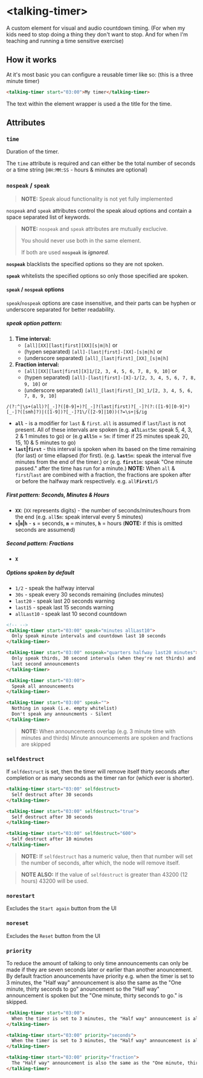 # &lt;talking-timer&gt;

A custom element for visual and audio countdown timing. (For when my kids need to stop doing a thing they don't want to stop. And for when I'm teaching and running a time sensitive exercise)

## How it works

At it's most basic you can configure a reusable timer like so: (this is a three minute timer)
``` html
<talking-timer start="03:00">My timer</talking-timer>
```

The text within the element wrapper is used a the title for the time.

## Attributes

### `time`

Duration of the timer.

The `time` attribute is required and can either be the total number of seconds or a time string (`HH:MM:SS` - hours & minutes are optional)

### `nospeak` / `speak`

> __NOTE:__ Speak aloud functionality is not yet fully implemented

`nospeak` and `speak` attributes control the speak aloud options and contain a space separated list of keywords.

> __NOTE:__ `nospeak` and `speak` attributes are mutually exclucive.
> 
> You should never use both in the same element.
> 
> If both are used __`nospeak` is *ignored*__.

__`nospeak`__ blacklists the specified options so they are not spoken.

__`speak`__ whitelists the specified options so only those specified are spoken.

#### `speak` / `nospeak` options

`speak`/`nospeak` options are case insensitive, and their parts can be hyphen or underscore separated for better readability.

##### speak option pattern:

1. __Time interval:__
   * `[all][XX][last|first][XX][s|m|h]` or
   * (hypen separated) `[all]-[last|first]-[XX]-[s|m|h]` or
   * (underscore separated) `[all]_[last|first]_[XX]_[s|m|h]`
2. __Fraction interval:__
   * `[all][XX][last|first][X]1/[2, 3, 4, 5, 6, 7, 8, 9, 10]` or
   * (hypen separated) `[all]-[last|first]-[X]-1/[2, 3, 4, 5, 6, 7, 8, 9, 10]` or
   * (underscore separated) `[all]_[last|first]_[X]_1/[2, 3, 4, 5, 6, 7, 8, 9, 10]`

`/(?:^|\s+(all)?[_-]?([0-9]+)?[_-]?(last|first)?[_-]?(?:([1-9][0-9]*)[_-]?([smh]?)|([1-9])?[_-]?1\/([2-9]|10))(?=\s+|$/ig`

* __`all`__ - is a modifier for `last` & `first`. `all` is assumed if `last`/`last` is not present. All of these intervals are spoken (e.g. **`all`**`Last5m`: speak 5, 4, 3, 2 & 1 minutes to go) or (e.g **`all`**`5m` = `5m`: if timer if 25 minutes speak 20, 15, 10 & 5 minutes to go)
* __`last`|`first`__ - this interval is spoken when its based on the time remaining (for last) or time ellapsed (for first).
  (e.g. **`last`**`5m`: speak the interval five minutes from the end of the timer.) or
  (e.g. **`first`**`1m`: speak "One minute passed." after the time has run for a minute.)
  __NOTE:__ When `all` & `first`/`last` are combined with a fraction, the fractions are spoken after or before the halfway mark respectively.
  e.g. `all`**`First`**`1/5`

##### First pattern: Seconds, Minutes & Hours

* __`XX`__: (`XX` represents digits) - the number of seconds/minutes/hours from the end (e.g. `all`**`5`**`m`: speak interval every 5 minutes)
* __`s`|`m`|`h`__ - **`s`** = seconds, **`m`** = minutes, **`h`** = hours (__NOTE:__ if this is omitted seconds are assumend)

##### Second pattern: Fractions

* __`X`__ 

##### Options spoken by default

* `1/2` - speak the halfway interval
* `30s` - speak every 30 seconds remaining (includes minutes)
* `last20` - speak last 20 seconds warning
* `last15` - speak last 15 seconds warning
* `allLast10` - speak last 10 second countdown


``` HTML
<!-- -->
<talking-timer start="03:00" speak="minutes allLast10">
  Only speak minute intervals and countdown last 10 seconds
</talking-timer>

<talking-timer start="03:00" nospeak="quarters halfway last20 minutes">
  Only speak thirds, 30 second intervals (when they're not thirds) and
  last second announcements
</talking-timer>

<talking-timer start="03:00">
  Speak all announcements
</talking-timer>

<talking-timer start="03:00" speak="">
  Nothing in speak (i.e. empty whitelist)
  Don't speak any announcments - Silent
</talking-timer>
```

> __NOTE:__ When announcements overlap (e.g. 3 minute time with minutes and thirds) Minute announcements are spoken and fractions are skipped

### `selfdestruct`

If `selfdestruct` is set, then the timer will remove itself thirty seconds after completion or as many seconds as the timer ran for (which ever is shorter).

``` HTML
<talking-timer start="03:00" selfdestruct>
  Self destruct after 30 seconds
</talking-timer>

<talking-timer start="03:00" selfdestruct="true">
  Self destruct after 30 seconds
</talking-timer>

<talking-timer start="03:00" selfdestruct="600">
  Self destruct after 10 minutes
</talking-timer>
```

> __NOTE:__ If `selfdestruct` has a numeric value, then that number will set the number of seconds, after which, the node will remove itself.

> __NOTE ALSO:__ If the value of `selfdestruct` is greater than 43200 (12 hours) 43200 will be used.

### `norestart`

Excludes the `Start again` button from the UI

### `noreset`

Excludes the `Reset` button from the UI

### `priority`

To reduce the amount of talking to only time announcements can only be made if they are seven seconds later or earlier than another anouncement. By default fraction anouncements have priority e.g. when the timer is set to 3 minutes, the "Half way" announcement is also the same as the "One minute, thirty seconds to go" anouncement so the "Half way" announcement is spoken but the "One minute, thirty seconds to go." is skipped.

``` HTML
<talking-timer start="03:00">
  When the timer is set to 3 minutes, the "Half way" announcement is also the same as the "One minute, thirty seconds to go" anouncement so the "Half way" announcement is spoken but the "One minute, thirty seconds to go." is skipped.
</talking-timer>

<talking-timer start="03:00" priority="seconds">
  When the timer is set to 3 minutes, the "Half way" announcement is also the same as the "One minute, thirty seconds to go" anouncement so the "One minute, thirty seconds to go." announcement is spoken but the "Half way" is skipped.
</talking-timer>

<talking-timer start="03:00" priority="fraction">
  The "Half way" announcement is also the same as the "One minute, thirty seconds to go" anouncement so the "Half way" announcement is spoken but the "One minute, thirty seconds to go." is skipped.
</talking-timer>
```
